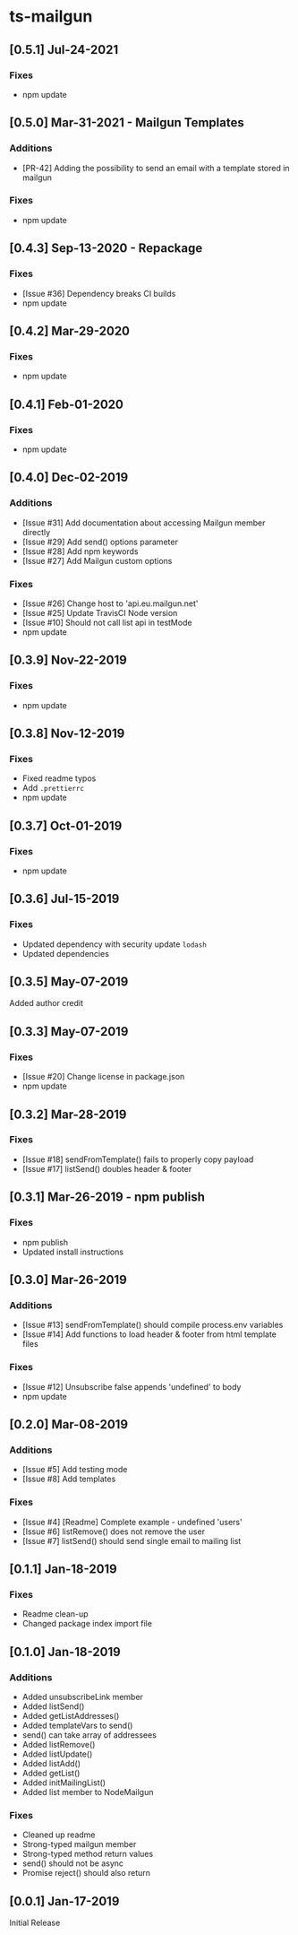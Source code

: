 # ts-mailgun

## [0.5.1] Jul-24-2021

### Fixes
- npm update

## [0.5.0] Mar-31-2021 - Mailgun Templates

### Additions
- [PR-42] Adding the possibility to send an email with a template stored in mailgun

### Fixes
- npm update


## [0.4.3] Sep-13-2020 - Repackage

### Fixes
- [Issue #36] Dependency breaks CI builds
- npm update

## [0.4.2] Mar-29-2020

### Fixes
- npm update

## [0.4.1] Feb-01-2020

### Fixes
- npm update

## [0.4.0] Dec-02-2019

### Additions
- [Issue #31] Add documentation about accessing Mailgun member directly
- [Issue #29] Add send() options parameter
- [Issue #28] Add npm keywords
- [Issue #27] Add Mailgun custom options

### Fixes
- [Issue #26] Change host to 'api.eu.mailgun.net'
- [Issue #25] Update TravisCI Node version
- [Issue #10] Should not call list api in testMode
- npm update

## [0.3.9] Nov-22-2019

### Fixes
- npm update

## [0.3.8] Nov-12-2019

### Fixes
- Fixed readme typos
- Add `.prettierrc`
- npm update

## [0.3.7] Oct-01-2019

### Fixes
- npm update

## [0.3.6] Jul-15-2019

### Fixes
- Updated dependency with security update `lodash`
- Updated dependencies

## [0.3.5] May-07-2019

Added author credit

## [0.3.3] May-07-2019

### Fixes
- [Issue #20] Change license in package.json
- npm update

## [0.3.2] Mar-28-2019

### Fixes
- [Issue #18] sendFromTemplate() fails to properly copy payload
- [Issue #17] listSend() doubles header & footer

## [0.3.1] Mar-26-2019 - npm publish

### Fixes
- npm publish
- Updated install instructions

## [0.3.0] Mar-26-2019

### Additions
- [Issue #13] sendFromTemplate() should compile process.env variables
- [Issue #14] Add functions to load header & footer from html template files

### Fixes
- [Issue #12] Unsubscribe false appends 'undefined' to body
- npm update

## [0.2.0] Mar-08-2019

### Additions

- [Issue #5] Add testing mode
- [Issue #8] Add templates

### Fixes

- [Issue #4] [Readme] Complete example - undefined 'users'
- [Issue #6] listRemove() does not remove the user
- [Issue #7] listSend() should send single email to mailing list

## [0.1.1] Jan-18-2019

### Fixes

- Readme clean-up
- Changed package index import file

## [0.1.0] Jan-18-2019

### Additions
- Added unsubscribeLink member
- Added listSend()
- Added getListAddresses()
- Added templateVars to send()
- send() can take array of addressees
- Added listRemove()
- Added listUpdate()
- Added listAdd()
- Added getList()
- Added initMailingList()
- Added list member to NodeMailgun

### Fixes
- Cleaned up readme
- Strong-typed mailgun member
- Strong-typed method return values
- send() should not be async
- Promise reject() should also return

## [0.0.1] Jan-17-2019

Initial Release
